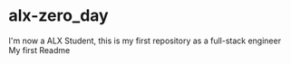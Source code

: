 # alx-zero_day
I'm now a ALX Student, this is my first repository as a full-stack engineer
My first Readme
